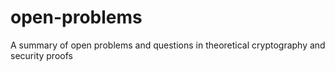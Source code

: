 # open-problems
A summary of open problems and questions in theoretical cryptography and security proofs
